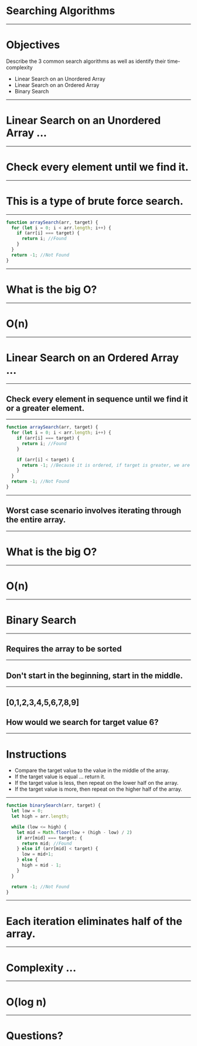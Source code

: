 # Searching Algorithms

---

# Objectives

Describe the 3 common search algorithms as well as identify their time-complexity

- Linear Search on an Unordered Array
- Linear Search on an Ordered Array
- Binary Search

---

# Linear Search on an Unordered Array ...

---

# Check every element until we find it.

---

# This is a type of brute force search.

---

```javascript
function arraySearch(arr, target) {
  for (let i = 0; i < arr.length; i++) {
    if (arr[i] === target) {
      return i; //Found
    }
  }
  return -1; //Not Found
}
```

---

# What is the big O?

---

# O(n)

---

# Linear Search on an Ordered Array ...

---

## Check every element in sequence until we find it or a greater element.

---

```javascript
function arraySearch(arr, target) {
  for (let i = 0; i < arr.length; i++) {
    if (arr[i] === target) {
      return i; //Found
    }

    if (arr[i] < target) {
      return -1; //Because it is ordered, if target is greater, we are done.
    }
  }
  return -1; //Not Found
}
```

---

## Worst case scenario involves iterating through the entire array.

---

# What is the big O?

---

# O(n)

---

# Binary Search

---

## Requires the array to be sorted

---

## Don't start in the beginning, start in the middle.

---

## [0,1,2,3,4,5,6,7,8,9]

## How would we search for target value 6?
---

# Instructions

- Compare the target value to the value in the middle of the array.
- If the target value is equal … return it.
- If the target value is less, then repeat on the lower half on the array.
- If the target value is more, then repeat on the higher half of the array.

---

```javascript
function binarySearch(arr, target) {
  let low = 0;
  let high = arr.length;

  while (low <= high) {
    let mid = Math.floor(low + (high - low) / 2)
    if arr[mid] === target; {
      return mid; //Found
    } else if (arr[mid] < target) {
      low = mid+1;
    } else {
      high = mid - 1;
    }
  }

  return -1; //Not Found
}
```

---

# Each iteration eliminates half of the array.

---

# Complexity ...

---

# O(log n)

---

# Questions?
